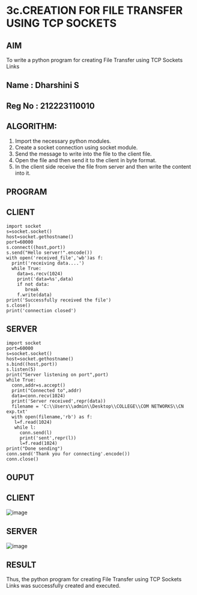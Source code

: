 # 3c.CREATION FOR FILE TRANSFER USING TCP SOCKETS
## AIM
To write a python program for creating File Transfer using TCP Sockets Links
## Name : Dharshini S
## Reg No : 212223110010
## ALGORITHM:
1. Import the necessary python modules.
2. Create a socket connection using socket module.
3. Send the message to write into the file to the client file.
4. Open the file and then send it to the client in byte format.
5. In the client side receive the file from server and then write the content into it.
## PROGRAM

## CLIENT
```
import socket
s=socket.socket()
host=socket.gethostname()
port=60000
s.connect((host,port))
s.send("Hello server!".encode())
with open('received_file','wb')as f:
  print('receiving data....')
  while True:
    data=s.recv(1024)
    print('data=%s',data)
    if not data:
       break
    f.write(data)
print('Successfully received the file')
s.close()
print('connection closed')
```
## SERVER
```
import socket
port=60000
s=socket.socket()
host=socket.gethostname()
s.bind((host,port))
s.listen(5)
print("Server listening on port",port)
while True:
  conn,addr=s.accept()
  print("Connected to",addr)
  data=conn.recv(1024)
  print('Server received',repr(data))
  filename = 'C:\\Users\\admin\\Desktop\\COLLEGE\\COM NETWORKS\\CN exp.txt'
  with open(filename,'rb') as f:
   l=f.read(1024)
   while l:
     conn.send(l)
     print('sent',repr(l))
     l=f.read(1024)
print("Done sending")
conn.send('Thank you for connecting'.encode())
conn.close()
```
## OUPUT


## CLIENT
![image](https://github.com/user-attachments/assets/49e43d42-5e65-49ef-a8d7-6417b62ead8f)

## SERVER
![image](https://github.com/user-attachments/assets/f7af0952-0c7e-4097-a775-5ae9f090c3cf)
## RESULT
Thus, the python program for creating File Transfer using TCP Sockets Links was 
successfully created and executed.
